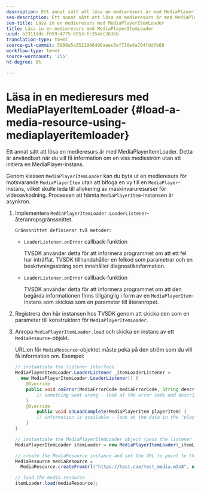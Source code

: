 ```yaml
---
description: Ett annat sätt att lösa en medieresurs är med MediaPlayerItemLoader. Detta är användbart när du vill få information om en viss medieström utan att initiera en MediaPlayer-instans.
seo-description: Ett annat sätt att lösa en medieresurs är med MediaPlayerItemLoader. Detta är användbart när du vill få information om en viss medieström utan att initiera en MediaPlayer-instans.
seo-title: Läsa in en medieresurs med MediaPlayerItemLoader
title: Läsa in en medieresurs med MediaPlayerItemLoader
uuid: b2311ddc-f059-4775-8553-fc354ec2636b
translation-type: tm+mt
source-git-commit: 5908e5a3521966496aeec0ef730e4a704fddfb68
workflow-type: tm+mt
source-wordcount: '255'
ht-degree: 0%

---
```



# Läsa in en medieresurs med MediaPlayerItemLoader {#load-a-media-resource-using-mediaplayeritemloader}

Ett annat sätt att lösa en medieresurs är med MediaPlayerItemLoader. Detta är användbart när du vill få information om en viss medieström utan att initiera en MediaPlayer-instans.

Genom klassen `MediaPlayerItemLoader` kan du byta ut en medieresurs för motsvarande `MediaPlayerItem` utan att bifoga en vy till en `MediaPlayer`-instans, vilket skulle leda till allokering av maskinvaruresurser för videoavkodning. Processen att hämta `MediaPlayerItem`-instansen är asynkron.

1. Implementera `MediaPlayerItemLoader.LoaderListener`-återanropsgränssnittet.

       Gränssnittet definierar två metoder:
   
   * `LoaderListener.onError` callback-funktion

      TVSDK använder detta för att informera programmet om att ett fel har inträffat. TVSDK tillhandahåller en felkod som parametrar och en beskrivningssträng som innehåller diagnostikinformation.

   * `LoaderListener.onError` callback-funktion

      TVSDK använder detta för att informera programmet om att den begärda informationen finns tillgänglig i form av en `MediaPlayerItem`-instans som skickas som en parameter till återanropet.

1. Registrera den här instansen hos TVSDK genom att skicka den som en parameter till konstruktorn för `MediaPlayerItemLoader`.
1. Anropa `MediaPlayerItemLoader.load` och skicka en instans av ett `MediaResource`-objekt.

   URL:en för `MediaResource`-objektet måste peka på den ström som du vill få information om. Exempel:

   ```java
   // instantiate the listener interface 
   MediaPlayerItemLoader.LoaderListener _itemLoaderListener = 
     new MediaPlayerItemLoader.LoaderListener() { 
       @Override 
       public void onError(MediaErrorCode mediaErrorCode, String description) { 
           // something went wrong - look at the error code and description 
       } 
       @Override 
           public void onLoadComplete(MediaPlayerItem playerItem) { 
           // information is available - look at the data in the "playerItem" object 
       } 
   } 
   
   // instantiate the MediaPlayerItemLoader object (pass the listener as parameter) 
   MediaPlayerItemLoader itemLoader = new MediaPlayerItemLoader(_itemLoaderListener); 
   
   // create the MediaResource instance and set the URL to point to the actual media stream 
   MediaResource mediaResource =  
     MediaResource.createFromUrl("https://test.com/test_media.m3u8", null); 
   
   // load the media resource 
   itemLoader.load(mediaResource); 
   ```

